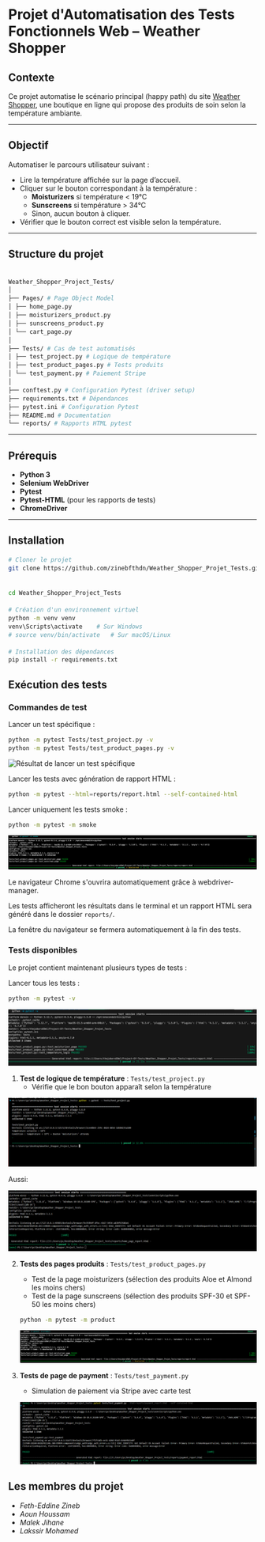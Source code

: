# Projet d'Automatisation des Tests Fonctionnels Web – Weather Shopper

## Contexte

Ce projet automatise le scénario principal (happy path) du site [Weather Shopper](https://weathershopper.pythonanywhere.com), une boutique en ligne qui propose des produits de soin selon la température ambiante.

---

## Objectif

Automatiser le parcours utilisateur suivant :

- Lire la température affichée sur la page d’accueil.
- Cliquer sur le bouton correspondant à la température :
  - **Moisturizers** si température < 19°C
  - **Sunscreens** si température > 34°C
  - Sinon, aucun bouton à cliquer.
- Vérifier que le bouton correct est visible selon la température.

---


## Structure du projet
```bash

Weather_Shopper_Project_Tests/
│
├── Pages/ # Page Object Model
│ ├── home_page.py
│ ├── moisturizers_product.py
│ ├── sunscreens_product.py
│ └── cart_page.py
│
├── Tests/ # Cas de test automatisés
│ ├── test_project.py # Logique de température
│ ├── test_product_pages.py # Tests produits
│ └── test_payment.py # Paiement Stripe
│
├── conftest.py # Configuration Pytest (driver setup)
├── requirements.txt # Dépendances
├── pytest.ini # Configuration Pytest
├── README.md # Documentation
└── reports/ # Rapports HTML pytest
 ```

---

## Prérequis

- **Python 3**
- **Selenium WebDriver**
- **Pytest**
- **Pytest-HTML** (pour les rapports de tests)
- **ChromeDriver**

---

## Installation

```bash
# Cloner le projet
git clone https://github.com/zinebfthdn/Weather_Shopper_Projet_Tests.git


cd Weather_Shopper_Project_Tests

# Création d'un environnement virtuel
python -m venv venv
venv\Scripts\activate    # Sur Windows
# source venv/bin/activate   # Sur macOS/Linux

# Installation des dépendances
pip install -r requirements.txt

```

## Exécution des tests

### Commandes de test

Lancer un test spécifique :

```bash
python -m pytest Tests/test_project.py -v
python -m pytest Tests/test_product_pages.py -v
```

![Résultat de lancer un test spécifique](assets/Screenshot/Lancer-un-test-spécifique.png)

Lancer les tests avec génération de rapport HTML :

```bash
python -m pytest --html=reports/report.html --self-contained-html
```

Lancer uniquement les tests smoke :

```bash
python -m pytest -m smoke
```

![Résultat de lancer uniquement les tests smoke](assets/Screenshot/Lancer-uniquement-les-tests-smoke.png)


Le navigateur Chrome s'ouvrira automatiquement grâce à webdriver-manager.

Les tests afficheront les résultats dans le terminal et un rapport HTML sera généré dans le dossier `reports/`.

La fenêtre du navigateur se fermera automatiquement à la fin des tests.

### Tests disponibles
Le projet contient maintenant plusieurs types de tests :

Lancer tous les tests : 

```bash
python -m pytest -v
```

![Résultat de python -m pytest -v](assets/Screenshot/python-m-pytest-v.png)


1. **Test de logique de température** : `Tests/test_project.py`
   - Vérifie que le bon bouton apparaît selon la température

![Résultat de python -m pytest -v](assets/Screenshot/homepage.png)

Aussi:

![Résultat de python -m pytest -v](assets/Screenshot/home_page.png)

2. **Tests des pages produits** : `Tests/test_product_pages.py`
   - Test de la page moisturizers (sélection des produits Aloe et Almond les moins chers)
   - Test de la page sunscreens (sélection des produits SPF-30 et SPF-50 les moins chers)

   ```bash
   python -m pytest -m product
   ```

   ![Résultat de lancer uniquement les tests de produits](assets/Screenshot/Lancer-uniquement-les-tests-de-produits.png)

2. **Tests de page de payment** : `Tests/test_payment.py`
   - Simulation de paiement via Stripe avec carte test

   ![Résultat de lancer uniquement les tests de produits](assets/Screenshot/payment.png)

## Les membres du projet

   - *Feth-Eddine Zineb*
   - *Aoun Houssam*
   - *Malek Jihane*
   - *Lakssir Mohamed*
